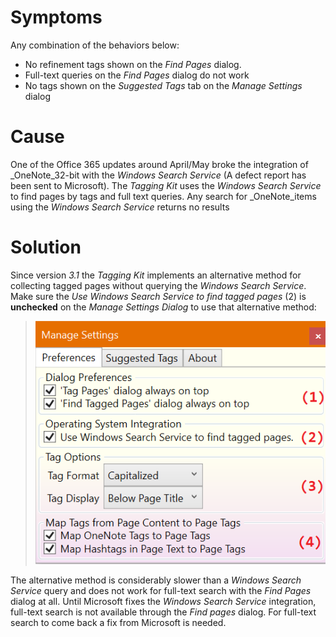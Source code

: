 # Symptoms

Any combination of the behaviors below:

* No refinement tags shown on the _Find Pages_ dialog.
* Full-text queries on the _Find Pages_ dialog do not work
* No tags shown on the _Suggested Tags_ tab on the _Manage Settings_ dialog 

# Cause

One of the Office 365 updates around April/May broke the integration of _OneNote_32-bit with the _Windows Search Service_ (A defect report has been sent to Microsoft). The _Tagging Kit_ uses the
_Windows Search Service_ to find pages by tags and full text queries. Any search for _OneNote_items using the _Windows Search Service_ returns no results

# Solution

Since version *3.1* the _Tagging Kit_ implements an alternative method for collecting tagged pages without querying the _Windows Search Service_. Make sure the _Use Windows Search Service to find tagged pages_ (2) is **unchecked** on the _Manage Settings Dialog_ to use that alternative method:

>![Preferences Tab](../images/PreferencesTab.png)

The alternative method is considerably slower than a _Windows Search Service_ query and does not work for full-text search with the _Find Pages_ dialog at all. Until Microsoft fixes the _Windows Search Service_ integration, full-text search is not available through the _Find pages_ dialog. For full-text search to come back a fix from Microsoft is needed.
